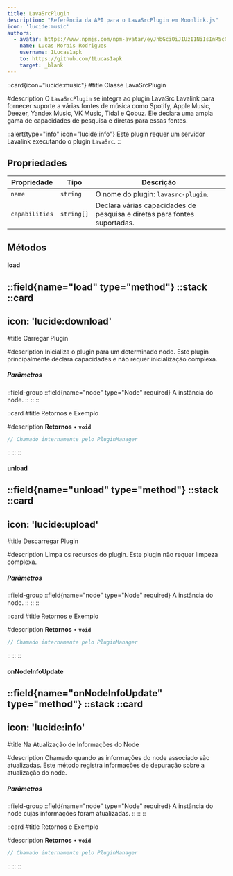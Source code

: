 ```yaml
---
title: LavaSrcPlugin
description: "Referência da API para o LavaSrcPlugin em Moonlink.js"
icon: 'lucide:music'
authors:
  - avatar: https://www.npmjs.com/npm-avatar/eyJhbGciOiJIUzI1NiIsInR5cCI6IkpXVCJ9.eyJhdmF0YXJVUkwiOiJodHRwczovL3MuZ3JhdmF0YXIuY29tL2F2YXRhci9hNmE5NDVhYjJiNzk1MjcyNzVjN2IwMWEyNWM1YzQ2NT9zaXplPTQ5NiZkZWZhdWx0PXJldHJvIn0.5hP6oyShhR-UWUi6KF-lA0cWmE_BJjvIFAwkYCGEZNo
    name: Lucas Morais Rodrigues
    username: 1Lucas1apk
    to: https://github.com/1Lucas1apk
    target: _blank
---
```


::card{icon="lucide:music"}
#title
Classe LavaSrcPlugin

#description
O `LavaSrcPlugin` se integra ao plugin LavaSrc Lavalink para fornecer suporte a várias fontes de música como Spotify, Apple Music, Deezer, Yandex Music, VK Music, Tidal e Qobuz. Ele declara uma ampla gama de capacidades de pesquisa e diretas para essas fontes.
<br>

::alert{type="info" icon="lucide:info"}
Este plugin requer um servidor Lavalink executando o plugin `LavaSrc`.
::

## Propriedades

| Propriedade | Tipo | Descrição |
|----------|------|-------------|
| `name` | `string` | O nome do plugin: `lavasrc-plugin`. |
| `capabilities` | `string[]` | Declara várias capacidades de pesquisa e diretas para fontes suportadas. |

## Métodos

#### load
::field{name="load" type="method"}
::stack
  ::card
  ---
  icon: 'lucide:download'
  ---
  #title
  Carregar Plugin

  #description
  Inicializa o plugin para um determinado node. Este plugin principalmente declara capacidades e não requer inicialização complexa.
  <br>
  <h5>Parâmetros</h5>

  ::field-group
    ::field{name="node" type="Node" required}
    A instância do node.
    ::
  ::
  ::

  ::card
  #title
  Retornos e Exemplo

  #description
  **Retornos**
  • **`void`**

  ```js
  // Chamado internamente pelo PluginManager
  ```
  ::
::
::

#### unload
::field{name="unload" type="method"}
::stack
  ::card
  ---
  icon: 'lucide:upload'
  ---
  #title
  Descarregar Plugin

  #description
  Limpa os recursos do plugin. Este plugin não requer limpeza complexa.
  <br>
  <h5>Parâmetros</h5>

  ::field-group
    ::field{name="node" type="Node" required}
    A instância do node.
    ::
  ::
  ::

  ::card
  #title
  Retornos e Exemplo

  #description
  **Retornos**
  • **`void`**

  ```js
  // Chamado internamente pelo PluginManager
  ```
  ::
::
::

#### onNodeInfoUpdate
::field{name="onNodeInfoUpdate" type="method"}
::stack
  ::card
  ---
  icon: 'lucide:info'
  ---
  #title
  Na Atualização de Informações do Node

  #description
  Chamado quando as informações do node associado são atualizadas. Este método registra informações de depuração sobre a atualização do node.
  <br>
  <h5>Parâmetros</h5>

  ::field-group
    ::field{name="node" type="Node" required}
    A instância do node cujas informações foram atualizadas.
    ::
  ::
  ::

  ::card
  #title
  Retornos e Exemplo

  #description
  **Retornos**
  • **`void`**

  ```js
  // Chamado internamente pelo PluginManager
  ```
  ::
::
::
